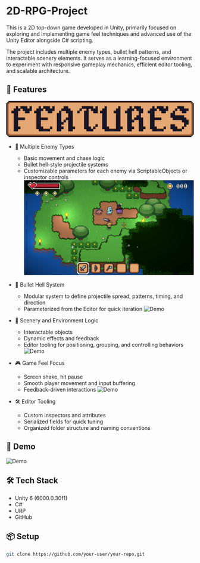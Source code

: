# 2D-RPG-Project

This is a 2D top-down game developed in Unity, primarily focused on exploring and implementing game feel techniques and advanced use of the Unity Editor alongside C# scripting.

The project includes multiple enemy types, bullet hell patterns, and interactable scenery elements. It serves as a learning-focused environment to experiment with responsive gameplay mechanics, efficient editor tooling, and scalable architecture.

## 🚀 Features
<p align="center">
  <img src="ReadMeImages/features_box.png" width="660"/>
</p>


- 🔫 Multiple Enemy Types
  - Basic movement and chase logic
  - Bullet hell-style projectile systems
  - Customizable parameters for each enemy via ScriptableObjects or inspector controls
  ![Demo](ReadMeImages/monsterImage.png)

- 🎇 Bullet Hell System
  - Modular system to define projectile spread, patterns, timing, and direction
  - Parameterized from the Editor for quick iteration
  ![Demo](ReadMeImages/Bullet-Hell.gif)

- 🧱 Scenery and Environment Logic
  - Interactable objects
  - Dynamic effects and feedback
  - Editor tooling for positioning, grouping, and controlling behaviors
    ![Demo](ReadMeImages/Scenery.gif)

- 🎮 Game Feel Focus
  - Screen shake, hit pause
  - Smooth player movement and input buffering
  - Feedback-driven interactions
      ![Demo](ReadMeImages/feedbacks.gif)

- 🛠️ Editor Tooling
  - Custom inspectors and attributes
  - Serialized fields for quick tuning
  - Organized folder structure and naming conventions

## 🎥 Demo

![Demo](ReadMeImages/teste1.gif)

## 🛠️ Tech Stack
- Unity 6 (6000.0.30f1)
- C#
- URP
- GitHub

## 📦 Setup

```bash
git clone https://github.com/your-user/your-repo.git
